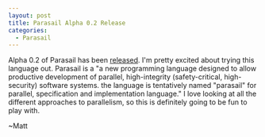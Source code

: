 ```yaml
---
layout: post
title: Parasail Alpha 0.2 Release
categories:
  - Parasail
---
```


Alpha 0.2 of Parasail has been [released](http://parasail-programming-language.blogspot.com/2011/10/alpha-release-02-of-parasail-compiler.html).  I'm pretty excited about trying this language out.  Parasail is a "a new programming language designed to allow productive development of parallel, high-integrity (safety-critical, high-security) software systems. the language is tentatively named "parasail" for parallel, specification and implementation language."  I love looking at all the different approaches to parallelism, so this is definitely going to be fun to play with.

~Matt

